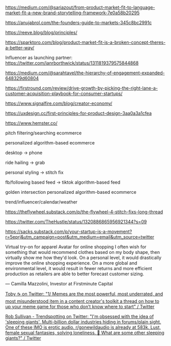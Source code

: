 https://medium.com/@sariazout/from-product-market-fit-to-language-market-fit-a-new-brand-storytelling-framework-7e0a58b20295

https://anujabrol.com/the-founders-guide-to-markets-345c8bc2991c


https://reeve.blog/blog/principles/

https://sparktoro.com/blog/product-market-fit-is-a-broken-concept-theres-a-better-way/

Influencer as launching partner:
https://twitter.com/ianrborthwick/status/1311819379575844868

https://medium.com/@sarahtavel/the-hierarchy-of-engagement-expanded-648329d60804

https://firstround.com/review/drive-growth-by-picking-the-right-lane-a-customer-acquisition-playbook-for-consumer-startups/

https://www.signalfire.com/blog/creator-economy/

https://uxdesign.cc/first-principles-for-product-design-3aa0a3a1cfea

https://www.hemster.co/

pitch
filtering/searching ecommerce

personalized algorithm-based ecommerce

desktop -> phone

ride hailing -> grab

personal styling -> stitch fix

fb/following based feed -> tiktok algorithm-based feed

golden intersection
personalized algorithm-based ecommerce

trend/influencer/calendar/weather

https://theflywheel.substack.com/p/the-flywheel-4-stitch-fixs-long-thread

https://twitter.com/TheHustle/status/1320886865956921344?s=09

https://sacks.substack.com/p/your-startup-is-a-movement?r=5eprj&utm_campaign=post&utm_medium=email&utm_source=twitter

Virtual try-on for apparel
Avatar for online shopping
I often wish for something that would recommend clothes based on my body shape, then virtually show me how they'd look. On a personal level, it would drastically improve the online shopping experience. On a more global and environmental level, it would result in fewer returns and more efficient production as retailers are able to better forecast customer sizing.

— Camilla Mazzolini, Investor at Firstminute Capital

[Toby ☕️ on Twitter: "1/ Memes are the most powerful, most underrated, and most misunderstood item in a content creator's toolkit a thread on how to up your meme game for those who don’t know where to start" / Twitter](https://twitter.com/tobydoyhowell/status/1349853889877561345)

[Rob Sullivan - Trendspotting on Twitter: "I'm obsessed with the idea of 'sleeping giants'. Multi-billion dollar industries hiding in forums/plain sight. One of these IMO is erotic audio. r/gonewildaudio is already at 583k. Lust, female sexual fantasies, solving loneliness. 🚀 What are some other sleeping giants?" / Twitter](https://twitter.com/Trendspotting_/status/1373288323444260866)
